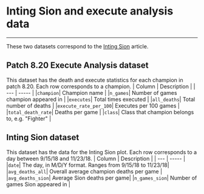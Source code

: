 # Inting Sion and execute analysis data
------

These two datasets correspond to the [Inting Sion](https://www.doranslab.gg/articles/sion-winning-by-losing.html) article.

## Patch 8.20 Execute Analysis dataset

This dataset has the death and execute statistics for each champion in patch 8.20. Each row corresponds to a champion.
| Column | Description |
| --- | ----- |
|`champion`| Champion name |
|`n_games`| Number of games champion appeared in |
|`executes`| Total times executed |
|`all_deaths`| Total number of deaths |
|`execute_rate_per_100`| Executes per 100 games |
|`total_death_rate`| Deaths per game |
|`class`| Class that champion belongs to, e.g. "Fighter" |


## Inting Sion dataset

This dataset has the data for the Inting Sion plot. Each row corresponds to a day between 9/15/18 and 11/23/18.
| Column | Description |
| --- | ----- |
|`date`| The day, in M/D/Y format. Ranges from 9/15/18 to 11/23/18|
|`avg_deaths_all`| Overall average champion deaths per game |
|`avg_deaths_sion`| Average Sion deaths per game|
|`n_games_sion`| Number of games Sion appeared in |
